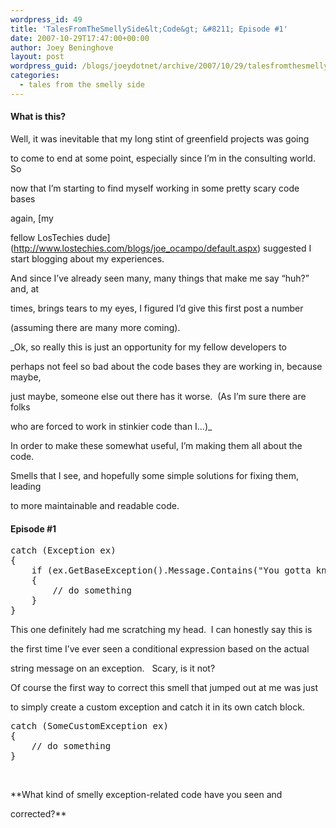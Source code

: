 ```yaml
---
wordpress_id: 49
title: 'TalesFromTheSmellySide&lt;Code&gt; &#8211; Episode #1'
date: 2007-10-29T17:47:00+00:00
author: Joey Beninghove
layout: post
wordpress_guid: /blogs/joeydotnet/archive/2007/10/29/talesfromthesmellyside-lt-code-gt-episode-1.aspx
categories:
  - tales from the smelly side
---
```

#### What is this?

Well, it was inevitable that my long stint of greenfield projects was going
  
to come to end at some point, especially since I&#8217;m in the consulting world.&nbsp; So
  
now that I&#8217;m starting to find myself working in some pretty scary code bases
  
again, [my
  
fellow LosTechies dude](http://www.lostechies.com/blogs/joe_ocampo/default.aspx) suggested I start blogging about my experiences.&nbsp; 

And since I&#8217;ve already seen many, many things that make me say &#8220;huh?&#8221; and, at
  
times, brings tears to my eyes, I figured I&#8217;d give this first&nbsp;post a number
  
(assuming there are many more coming).

_Ok, so really this is just an opportunity for my fellow developers to
  
perhaps not feel so bad about the code bases they are working in, because maybe,
  
just maybe, someone else out there has it worse.&nbsp; (As I&#8217;m sure there are folks
  
who are forced to work in stinkier code than I&#8230;)_

In order to make these somewhat useful, I&#8217;m making them all about the code.&nbsp;
  
Smells that I see, and&nbsp;hopefully some&nbsp;simple solutions for fixing them, leading
  
to more maintainable and readable code.

#### Episode #1

<div>
  <pre><span>catch</span> (Exception ex)<br />{<br />    <span>if</span> (ex.GetBaseException().Message.Contains(<span>"You gotta know this just *feels* wrong!"</span>))<br />    {<br />        <span>// do something</span><br />    }<br />}</pre>
</div>

This one definitely had me scratching my head.&nbsp; I can honestly say this is
  
the first time I&#8217;ve ever seen a conditional expression based on&nbsp;the actual
  
string message on an exception.&nbsp; &nbsp;Scary, is it not?

Of course the first way to correct this smell that jumped out at me was just
  
to simply create a custom exception and catch it in its own catch block.

<div>
  <pre><span>catch</span> (SomeCustomException ex)<br />{<br />    <span>// do something</span><br />}</pre>
</div>

&nbsp;

**What kind of smelly exception-related code have you seen and
  
corrected?**

&nbsp;
